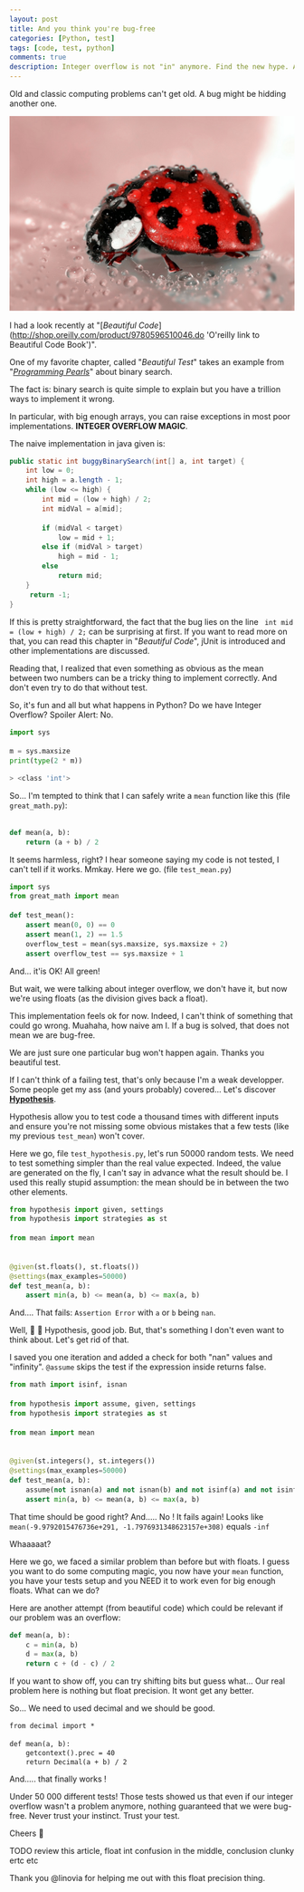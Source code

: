 ```yaml
---
layout: post
title: And you think you're bug-free
categories: [Python, test]
tags: [code, test, python]
comments: true
description: Integer overflow is not "in" anymore. Find the new hype. And write battle-tested code with Hypothesis.
---
```


Old and classic computing problems can't get old. A bug might be hidding another one.

<p align="center"><img src="/assets/images/ladybug.jpg" alt="a cute ladybug"></p>

I had a look recently at "[_Beautiful Code_](http://shop.oreilly.com/product/9780596510046.do 'O'reilly link to Beautiful Code Book')".

One of my favorite chapter, called "_Beautiful Test_" takes an example from "[_Programming Pearls_](https://www.amazon.com/Programming-Pearls-2nd-Jon-Bentley/dp/0201657880 "Amazon link to buy Progamming pearls")" about binary search.

The fact is: binary search is quite simple to explain but you have a trillion ways to implement it wrong.

In particular, with big enough arrays, you can raise exceptions in most poor implementations. **INTEGER OVERFLOW MAGIC**.

The naive implementation in java given is:

```java
public static int buggyBinarySearch(int[] a, int target) {
    int low = 0;
    int high = a.length - 1;
    while (low <= high) {
        int mid = (low + high) / 2;
        int midVal = a[mid];
        
        if (midVal < target)
            low = mid + 1;
        else if (midVal > target)
            high = mid - 1;
        else
            return mid;
    }
     return -1;
}
```

If this is pretty straightforward, the fact that the bug lies on the line ` int mid = (low + high) / 2;` can be surprising at first.
If you want to read more on that, you can read this chapter in "_Beautiful Code_", jUnit is introduced and other implementations are discussed.

Reading that, I realized that even something as obvious as the mean between two numbers can be a tricky thing to implement correctly. And don't even try to do that without test.

So, it's fun and all but what happens in Python? Do we have Integer Overflow? Spoiler Alert: No.

```python
import sys

m = sys.maxsize
print(type(2 * m))
```
```bash
> <class 'int'>
```

So... I'm tempted to think that I can safely write a `mean` function like this (file `great_math.py`):

```python

def mean(a, b):
    return (a + b) / 2
```
It seems harmless, right? I hear someone saying my code is not tested, I can't tell if it works. Mmkay. Here we go. (file `test_mean.py`)

```python
import sys
from great_math import mean

def test_mean():
    assert mean(0, 0) == 0
    assert mean(1, 2) == 1.5
    overflow_test = mean(sys.maxsize, sys.maxsize + 2)
    assert overflow_test == sys.maxsize + 1
```
And... it'is OK! All green!

But wait, we were talking about integer overflow, we don't have it, but now we're using floats (as the division gives back a float).

This implementation feels ok for now. Indeed, I can't think of something that could go wrong. Muahaha, how naive am I. If a bug is solved, that does not mean we are bug-free.

We are just sure one particular bug won't happen again. Thanks you beautiful test.

If I can't think of a failing test, that's only because I'm a weak developper. Some people get my ass (and yours probably) covered... Let's discover [**Hypothesis**](https://hypothesis.readthedocs.io/en/latest/).

Hypothesis allow you to test code a thousand times with different inputs and ensure you're not missing some obvious mistakes that a few tests (like my previous `test_mean`) won't cover.

Here we go, file `test_hypothesis.py`, let's run 50000 random tests. We need to test something simpler than the real value expected. Indeed, the value are generated on the fly, I can't say in advance what the result should be. I used this really stupid assumption: the mean should be in between the two other elements.

```python
from hypothesis import given, settings
from hypothesis import strategies as st

from mean import mean


@given(st.floats(), st.floats())
@settings(max_examples=50000)
def test_mean(a, b):
    assert min(a, b) <= mean(a, b) <= max(a, b)
```

And.... That fails: `Assertion Error` with `a` or `b` being `nan`.

Well, :clap: :clap: Hypothesis, good job. But, that's something I don't even want to think about. Let's get rid of that.

I saved you one iteration and added a check for both "nan" values and "infinity".
`@assume` skips the test if the expression inside returns false.

```python
from math import isinf, isnan

from hypothesis import assume, given, settings
from hypothesis import strategies as st

from mean import mean


@given(st.integers(), st.integers())
@settings(max_examples=50000)
def test_mean(a, b):
    assume(not isnan(a) and not isnan(b) and not isinf(a) and not isinf(b))
    assert min(a, b) <= mean(a, b) <= max(a, b)

```
That time should be good right? And..... No ! It fails again!
Looks like `mean(-9.9792015476736e+291, -1.7976931348623157e+308)` equals `-inf`

Whaaaaat?

Here we go, we faced a similar problem than before but with floats. I guess you want to do some computing magic, you now have your `mean` function, you have your tests setup and you NEED it to work even for big enough floats.
What can we do?

Here are another attempt (from beautiful code) which could be relevant if our problem was an overflow:

```python
def mean(a, b):
    c = min(a, b)
    d = max(a, b)
    return c + (d - c) / 2 
```

If you want to show off, you can try shifting bits but guess what... Our real problem here is nothing but float precision. It wont get any better.

So... We need to used decimal and we should be good.

```
from decimal import *

def mean(a, b):
    getcontext().prec = 40
    return Decimal(a + b) / 2
```

And..... that finally works !

Under 50 000 different tests! Those tests showed us that even if our integer overflow wasn't a problem anymore, nothing guaranteed that we were bug-free. Never trust your instinct. Trust your test.



Cheers :beer:

TODO review this article, float int confusion in the middle, conclusion clunky ertc etc

Thank you @linovia for helping me out with this float precision thing. 
